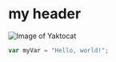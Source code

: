 # my header

![Image of Yaktocat](https://octodex.github.com/images/yaktocat.png)

``` javascript
var myVar = "Hello, world!";
```
